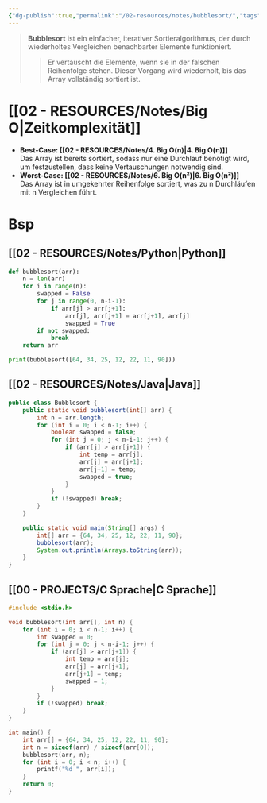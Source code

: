 ```yaml
---
{"dg-publish":true,"permalink":"/02-resources/notes/bubblesort/","tags":["informatik/code/C","informatik/code/java","informatik/code/python","informatik/code/time-complexity","informatik/code/algorithmus"],"noteIcon":"","updated":"2025-09-10T16:32:58.560+02:00"}
---
```


>**Bubblesort** ist ein einfacher, iterativer Sortieralgorithmus, der durch wiederholtes Vergleichen benachbarter Elemente funktioniert. 
>>Er vertauscht die Elemente, wenn sie in der falschen Reihenfolge stehen. Dieser Vorgang wird wiederholt, bis das Array vollständig sortiert ist.

# [[02 - RESOURCES/Notes/Big O\|Zeitkomplexität]]
- **Best-Case: [[02 - RESOURCES/Notes/4. Big O(n)\|4. Big O(n)]]**  
	Das Array ist bereits sortiert, sodass nur eine Durchlauf benötigt wird, um festzustellen, dass keine Vertauschungen notwendig sind.
- **Worst-Case: [[02 - RESOURCES/Notes/6. Big O(n²)\|6. Big O(n²)]]**  
	Das Array ist in umgekehrter Reihenfolge sortiert, was zu n Durchläufen mit n Vergleichen führt.

# Bsp
## [[02 - RESOURCES/Notes/Python\|Python]]
```python
def bubblesort(arr):
    n = len(arr)
    for i in range(n):
        swapped = False
        for j in range(0, n-i-1):
            if arr[j] > arr[j+1]:
                arr[j], arr[j+1] = arr[j+1], arr[j]
                swapped = True
        if not swapped:
            break
    return arr

print(bubblesort([64, 34, 25, 12, 22, 11, 90]))
```

## [[02 - RESOURCES/Notes/Java\|Java]]
```java
public class Bubblesort {
    public static void bubblesort(int[] arr) {
        int n = arr.length;
        for (int i = 0; i < n-1; i++) {
            boolean swapped = false;
            for (int j = 0; j < n-i-1; j++) {
                if (arr[j] > arr[j+1]) {
                    int temp = arr[j];
                    arr[j] = arr[j+1];
                    arr[j+1] = temp;
                    swapped = true;
                }
            }
            if (!swapped) break;
        }
    }

    public static void main(String[] args) {
        int[] arr = {64, 34, 25, 12, 22, 11, 90};
        bubblesort(arr);
        System.out.println(Arrays.toString(arr));
    }
}
```

## [[00 - PROJECTS/C Sprache\|C Sprache]]
```C
#include <stdio.h>

void bubblesort(int arr[], int n) {
    for (int i = 0; i < n-1; i++) {
        int swapped = 0;
        for (int j = 0; j < n-i-1; j++) {
            if (arr[j] > arr[j+1]) {
                int temp = arr[j];
                arr[j] = arr[j+1];
                arr[j+1] = temp;
                swapped = 1;
            }
        }
        if (!swapped) break;
    }
}

int main() {
    int arr[] = {64, 34, 25, 12, 22, 11, 90};
    int n = sizeof(arr) / sizeof(arr[0]);
    bubblesort(arr, n);
    for (int i = 0; i < n; i++) {
        printf("%d ", arr[i]);
    }
    return 0;
}
```
